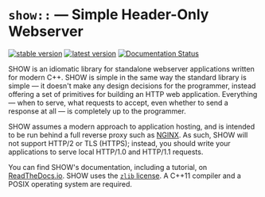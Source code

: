 # `show::` — Simple Header-Only Webserver

[![stable version](https://img.shields.io/github/release/JadeMatrix/SHOW.svg?label=stable)](https://github.com/JadeMatrix/SHOW/releases/latest)
[![latest version](https://img.shields.io/github/release/JadeMatrix/SHOW/all.svg?label=latest)](https://github.com/JadeMatrix/SHOW/releases)
[![Documentation Status](https://readthedocs.org/projects/show-cpp/badge/?version=v0.8.1)](http://show-cpp.readthedocs.io/en/v0.8.1/?badge=v0.8.1)

SHOW is an idiomatic library for standalone webserver applications written for modern C++.  SHOW is simple in the same way the standard library is simple — it doesn't make any design decisions for the programmer, instead offering a set of primitives for building an HTTP web application.  Everything — when to serve, what requests to accept, even whether to send a response at all — is completely up to the programmer.

SHOW assumes a modern approach to application hosting, and is intended to be run behind a full reverse proxy such as [NGINX](https://nginx.org/).  As such, SHOW will not support HTTP/2 or TLS (HTTPS); instead, you should write your applications to serve local HTTP/1.0 and HTTP/1.1 requests.

You can find SHOW's documentation, including a tutorial, on [ReadTheDocs.io](http://show-cpp.readthedocs.io/).  SHOW uses the [`zlib` license](LICENSE).  A C++11 compiler and a POSIX operating system are required.
